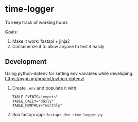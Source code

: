 # time-logger
To keep track of working hours


Goals:

1. Make it work: fastapi + jinja2
2. Containerize it to allow anyone to test it easily



## Development

Using python-dotenv for setting env variables while developing: https://pypi.org/project/python-dotenv/

1. Create `.env` and populate it with:
    ~~~shell
    TABLE_EVENTS="events"
    TABLE_DAILY="daily"
    TABLE_MONTHLY="monthly"
    ~~~
2. Run fastapi app: `fastapi dev time_logger.py`

